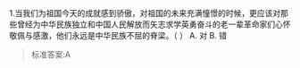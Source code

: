 1.当我们为祖国今天的成就感到骄傲，对祖国的未来充满憧憬的时候，更应该对那些曾经为中华民族独立和中国人民解放而矢志求学英勇奋斗的老一辈革命家们心怀敬佩与感激，他们永远是中华民族不屈的脊梁。（ ）
  A. 对  B. 错
>标准答案:A
 

